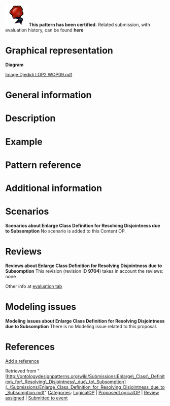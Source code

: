 [![](../images/thumb/b/b5/Certified.png/70px-Certified.png)](../Image/Certified.png.md "Certified.png") __This pattern has been certified.__
Related submission, with evaluation history, can be found __here__





#  Graphical representation


__Diagram__




[Image:Djedidi LOP2 WOP09.pdf](../Image/Djedidi_LOP2_WOP09.pdf.md "Image:Djedidi LOP2 WOP09.pdf")




#  General information


  




#  Description


  




#  Example


  




#  Pattern reference


#  Additional information


#  Scenarios



__Scenarios about Enlarge Class Definition for Resolving Disjointness due to Subsomption__
No scenario is added to this Content OP.




#  Reviews



__Reviews about Enlarge Class Definition for Resolving Disjointness due to Subsomption__
This revision (revision ID __9704__) takes in account the reviews: none


Other info at [evaluation tab](http://ontologydesignpatterns.org/wiki/index.php?title=Submissions:Enlarge_Class_Definition_for_Resolving_Disjointness_due_to_Subsomption&action=evaluation "http://ontologydesignpatterns.org/wiki/index.php?title=Submissions:Enlarge_Class_Definition_for_Resolving_Disjointness_due_to_Subsomption&action=evaluation")




  




#  Modeling issues



__Modeling issues about Enlarge Class Definition for Resolving Disjointness due to Subsomption__
There is no Modeling issue related to this proposal.




  




#  References


[Add a reference](index.php@title=Odp%253AAdd_reference&subject=Submissions%253AEnlarge+Class+Definition+for+Resolving+Disjointness+due+to+Subsomption.html "http://ontologydesignpatterns.org/wiki/index.php?title=Odp:Add_reference&subject=Submissions%3AEnlarge+Class+Definition+for+Resolving+Disjointness+due+to+Subsomption")


  






Retrieved from "[http://ontologydesignpatterns.org/wiki/Submissions:Enlarge\_Class\_Definition\_for\_Resolving\_Disjointness\_due\_to\_Subsomption](../Submissions/Enlarge_Class_Definition_for_Resolving_Disjointness_due_to_Subsomption.md)"
 [Categories](http://ontologydesignpatterns.org/wiki/Special:Categories "Special:Categories"): [LogicalOP](../Category/LogicalOP.md "Category:LogicalOP") | [ProposedLogicalOP](../Category/ProposedLogicalOP.md "Category:ProposedLogicalOP") | [Review assigned](../Category/Review_assigned.md "Category:Review assigned") | [Submitted to event](../Category/Submitted_to_event.md "Category:Submitted to event")